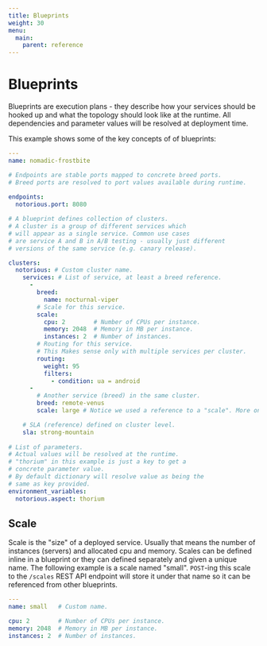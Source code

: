 ```yaml
---
title: Blueprints
weight: 30
menu:
  main:
    parent: reference
---
```

# Blueprints
Blueprints are execution plans - they describe how your services should be hooked up and what the topology should look like at the runtime. All dependencies and parameter values will be resolved at deployment time.

This example shows some of the key concepts of of blueprints:
 
```yaml
---
name: nomadic-frostbite

# Endpoints are stable ports mapped to concrete breed ports.
# Breed ports are resolved to port values available during runtime.
 
endpoints:
  notorious.port: 8080

# A blueprint defines collection of clusters.
# A cluster is a group of different services which 
# will appear as a single service. Common use cases 
# are service A and B in A/B testing - usually just different 
# versions of the same service (e.g. canary release).

clusters:
  notorious: # Custom cluster name.
    services: # List of service, at least a breed reference.
      -
        breed:
          name: nocturnal-viper
        # Scale for this service.
        scale:
          cpu: 2        # Number of CPUs per instance.
          memory: 2048  # Memory in MB per instance.
          instances: 2  # Number of instances.
        # Routing for this service.
        # This Makes sense only with multiple services per cluster.
        routing:
          weight: 95
          filters:
            - condition: ua = android
      -
        # Another service (breed) in the same cluster.
        breed: remote-venus
        scale: large # Notice we used a reference to a "scale". More on this later

    # SLA (reference) defined on cluster level. 
    sla: strong-mountain 
              
# List of parameters.
# Actual values will be resolved at the runtime.
# "thorium" in this example is just a key to get a 
# concrete parameter value.
# By default dictionary will resolve value as being the 
# same as key provided. 
environment_variables:
  notorious.aspect: thorium
```

## Scale

Scale is the "size" of a deployed service. Usually that means the number of instances (servers) and allocated cpu and memory. Scales can be defined inline in a blueprint or they can defined separately and given a unique name. The following example is a scale named "small". `POST`-ing this scale to the `/scales` REST API endpoint will store it under that name so it can be referenced from other blueprints.

```yaml
---
name: small   # Custom name.

cpu: 2        # Number of CPUs per instance.
memory: 2048  # Memory in MB per instance.
instances: 2  # Number of instances.
```